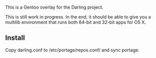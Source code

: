 This is a Gentoo overlay for the Darling project.

This is still work in progress. In the end, it should be able to give you a multilib environment that runs both 64-bit and 32-bit apps for OS X.

Install
-------
Copy darling.conf to /etc/portage/repos.conf/ and sync portage.

